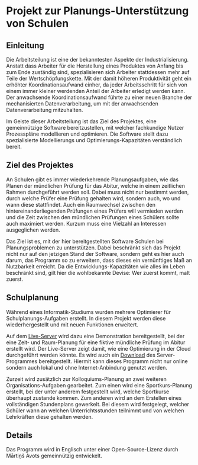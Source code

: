# Projekt zur Planungs-Unterstützung von Schulen
## Einleitung
Die Arbeitsteilung ist eine der bekanntesten Aspekte der Industrialisierung.
Anstatt dass Arbeiter für die Herstellung eines Produktes von Anfang bis zum Ende zuständig sind,
spezialisieren sich Arbeiter stattdessen mehr auf Teile der Wertschöpfungskette.
Mit der damit höheren Produktivität geht ein erhöhter Koordinationsaufwand einher,
da jeder Arbeitsschritt für sich von einem immer kleiner werdenden Anteil der Arbeiter erledigt werden kann.
Der anwachsende Koordinationsaufwand führte zu einer neuen Branche der mechanisierten Datenverarbeitung,
um mit der anwachsenden Datenverarbeitung mitzuhalten.

Im Geiste dieser Arbeitsteilung ist das Ziel des Projektes, eine gemeinnützige Software bereitzustellen,
mit welcher fachkundige Nutzer Prozesspläne modellieren und optimieren. 
Die Software stellt dazu spezialisierte Modellierungs und Optimierungs-Kapazitäten verständlich bereit.
## Ziel des Projektes
An Schulen gibt es immer wiederkehrende Planungsaufgaben,
wie das Planen der mündlichen Prüfung für das Abitur,
welche in einem zeitlichen Rahmen durchgeführt werden soll.
Dabei muss nicht nur bestimmt werden,
durch welche Prüfer eine Prüfung gehalten wird,
sondern auch, wo und wann diese stattfindet.
Auch ein Raumwechsel zwischen den hintereinanderliegenden Prüfungen eines Prüfers will vermieden werden und
die Zeit zwischen den mündlichen Prüfungen eines Schülers sollte auch maximiert werden.
Kurzum muss eine Vielzahl an Interessen ausgeglichen werden.

Das Ziel ist es, mit der hier bereitgestellten Software Schulen bei Planungsproblemen zu unterstützen.
Dabei beschränkt sich das Projekt nicht nur auf den jetzigen Stand der Software,
sondern geht es hier auch darum, das Programm so zu erweitern,
dass dieses ein vernünftiges Maß an Nutzbarkeit erreicht.
Da die Entwicklungs-Kapazitäten wie alles im Leben beschränkt sind,
gilt hier die wohlbekannte Devise: Wer zuerst kommt, malt zuerst.
## Schulplanung
Während eines Informatik-Studiums wurden mehrere Optimierer für Schulplanungs-Aufgaben erstellt.
In diesem Projekt werden diese wiederhergestellt und mit neuen Funktionen erweitert.

Auf dem [Live-Server](http://live.splitcells.net/net/splitcells/gel/ui/editor.html) wird dazu
eine Demonstration bereitgestellt,
bei der eine Zeit- und Raum-Planung für eine fiktive mündliche Prüfung im Abitur erstellt wird.
Der Live-Server zeigt damit,
wie eine Optimierung in der Cloud durchgeführt werden könnte.
Es wird auch ein [Download](https://splitcells.net/net/splitcells/network/distro/downloads/index.html)
des Server-Programmes bereitgestellt.
Hiermit kann dieses Programm nicht nur online sondern auch lokal und ohne Internet-Anbindung genutzt werden.

Zurzeit wird zusätzlich zur Kolloquiums-Planung an zwei weiteren Organisations-Aufgaben gearbeitet.
Zum einen wird eine Sportkurs-Planung erstellt,
bei der unter anderem festgestellt wird,
welche Sportkurse überhaupt zustande kommen.
Zum anderen wird an dem Erstellen eines vollständigen Stundenplans gewerkelt.
Bei diesem wird festgelegt, welcher Schüler wann an welchen Unterrichtsstunden teilnimmt und
von welchen Lehrkräften diese gehalten werden.
## Details
Das Programm wird in Englisch unter einer Open-Source-Lizenz durch Mārtiņš Avots gemeinnützig entwickelt.